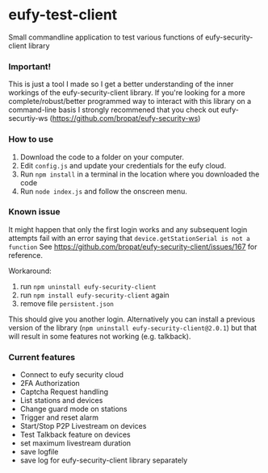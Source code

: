 # eufy-test-client
Small commandline application to test various functions of eufy-security-client library

### Important!

This is just a tool I made so I get a better understanding of the inner workings of the eufy-security-client library.
If you're looking for a more complete/robust/better programmed way to interact with this library on a command-line basis I strongly recommened that you check out eufy-securtiy-ws (https://github.com/bropat/eufy-security-ws)

### How to use

1. Download the code to a folder on your computer.
2. Edit `config.js` and update your credentials for the eufy cloud.
3. Run `npm install` in a terminal in the location where you downloaded the code
4. Run `node index.js` and follow the onscreen menu.

### Known issue

It might happen that only the first login works and any subsequent login attempts fail with an error saying that `device.getStationSerial is not a function`
See https://github.com/bropat/eufy-security-client/issues/167 for reference.

Workaround:
1. run `npm uninstall eufy-security-client`
2. run `npm install eufy-security-client` again
3. remove file `persistent.json`

This should give you another login. Alternatively you can install a previous version of the library (`npm uninstall eufy-security-client@2.0.1`) but that will result in some features not working (e.g. talkback).

### Current features
- Connect to eufy security cloud
- 2FA Authorization
- Captcha Request handling
- List stations and devices
- Change guard mode on stations
- Trigger and reset alarm
- Start/Stop P2P Livestream on devices
- Test Talkback feature on devices
- set maximum livestream duration
- save logfile
- save log for eufy-security-client library separately


